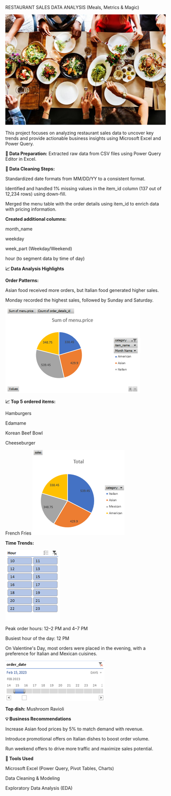 RESTAURANT SALES DATA ANALYSIS (Meals, Metrics & Magic)

![Image alt](https://github.com/SwikritiKhare/Restaurant-sales-analysis-excel/blob/main/background%20image/RESTAURANT%20MARKET.jpg?raw=true)

This project focuses on analyzing restaurant sales data to uncover key trends and provide actionable business insights using Microsoft Excel and Power Query.

**🧩 Data Preparation:**
Extracted raw data from CSV files using Power Query Editor in Excel.

**🧩 Data Cleaning Steps:**

Standardized date formats from MM/DD/YY to a consistent format.

Identified and handled 1% missing values in the item_id column (137 out of 12,234 rows) using down-fill.

Merged the menu table with the order details using item_id to enrich data with pricing information.

**Created additional columns:**

month_name

weekday

week_part (Weekday/Weekend)

hour (to segment data by time of day)

**📈 Data Analysis Highlights**

**Order Patterns:**

Asian food received more orders, but Italian food generated higher sales.

Monday recorded the highest sales, followed by Sunday and Saturday.

![Image alt](https://github.com/SwikritiKhare/Restaurant-sales-analysis-excel/blob/main/background%20image/Screenshot%202025-06-10%20124257.png)

**📈 Top 5 ordered items:**

Hamburgers

Edamame

Korean Beef Bowl

Cheeseburger

French Fries
![Image alt](https://github.com/SwikritiKhare/Restaurant-sales-analysis-excel/blob/main/background%20image/Screenshot%202025-06-10%20124317.png)

**Time Trends:**

![Image alt](https://github.com/SwikritiKhare/Restaurant-sales-analysis-excel/blob/main/background%20image/Screenshot%202025-06-10%20124326.png)

Peak order hours: 12–2 PM and 4–7 PM

Busiest hour of the day: 12 PM

On Valentine's Day, most orders were placed in the evening, with a preference for Italian and Mexican cuisines.

![Image alt](https://github.com/SwikritiKhare/Restaurant-sales-analysis-excel/blob/main/background%20image/Screenshot%202025-06-10%20124308.png)

**Top dish:** Mushroom Ravioli

**💡 Business Recommendations**

Increase Asian food prices by 5% to match demand with revenue.

Introduce promotional offers on Italian dishes to boost order volume.

Run weekend offers to drive more traffic and maximize sales potential.

**📁 Tools Used**

Microsoft Excel (Power Query, Pivot Tables, Charts)

Data Cleaning & Modeling

Exploratory Data Analysis (EDA)

